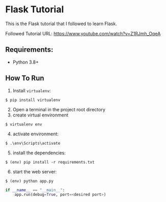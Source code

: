 # Flask Tutorial

This is the Flask tutorial that I followed to learn Flask.

Followed Tutorial URL: https://www.youtube.com/watch?v=Z1RJmh_OqeA

## Requirements:
- Python 3.8+

## How To Run
1. Install `virtualenv`:
```
$ pip install virtualenv
```

2. Open a terminal in the project root directory
3. create virtual environment
```
$ virtualenv env
```

4. activate environment:
```
$ .\env\Scripts\activate
```

5. install the dependencies:
```
$ (env) pip install -r requirements.txt
```

6. start the web server:
```
$ (env) python app.py
```

```python
if __name__ == "__main__":
    app.run(debug=True, port=<desired port>)
```
